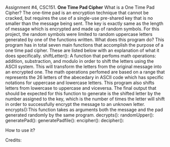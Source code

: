 Assignment #4, CSC151.
**One Time Pad Cipher**
What is a One Time Pad Cipher? 
The one-time pad is an encryption technique that cannot be cracked, but requires the use of a single-use pre-shared key that is no smaller than the message being sent. The key is exactly same as the length of message which is encrypted and made up of random symbols. For this project, the random symbols were limited to random uppercase letters generated by one of the functions written. 
What does this program do? 
This program has in total seven main functions that accomplish the purpose of a one time pad cipher. These are listed below with an explanation of what it does specifically.
shiftLetter(): A function that perfoms math operations: addition, substraction, and modulo in order to shift the letters using the ASCII system. This will transform the letters from the original message into an encrypted one. The math operations perfomed are based on a range that represents the 26 letters of the abecedary in ASCII code which has specific notations for uppercase and lowercase letters. This program also shifts letters from lowercase to uppercase and viceversa. The final output that should be expected for this function to generate is the shifted letter by the number assigned to the key, which is the number of times the letter will shift in order to successfully encrypt the message to an unknown letter. 
encrypts():This function takes as arguments both the message and the pad generated randomly by the same program. 
decrypts():
randomUpper():
generatePad():
generatePadfile():
encipher():
decipher():

How to use it? 

 
 Credits: 
 
